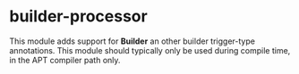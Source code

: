# builder-processor

This module adds support for <b>Builder</b> an other builder trigger-type annotations.
This module should typically only be used during compile time, in the APT compiler path only.
